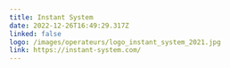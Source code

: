 ```yaml
---
title: Instant System
date: 2022-12-26T16:49:29.317Z
linked: false
logo: /images/operateurs/logo_instant_system_2021.jpg
link: https://instant-system.com/
---
```

